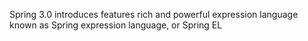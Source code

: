 Spring 3.0 introduces features rich and powerful expression language known as Spring expression language, or Spring EL
